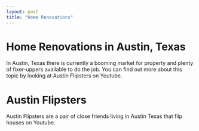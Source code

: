 ```yaml
---
layout: post
title: "Home Renovations"
---
```

# Home Renovations in Austin, Texas

In Austin, Texas there is currently a booming market for property and plenty of fixer-uppers available to do the job. You can find out more about this topic by looking at Austin Flipsters on Youtube. 

# Austin Flipsters

Austin Flipsters are a pair of close friends living in Austin Texas that flip houses on Youtube. 

